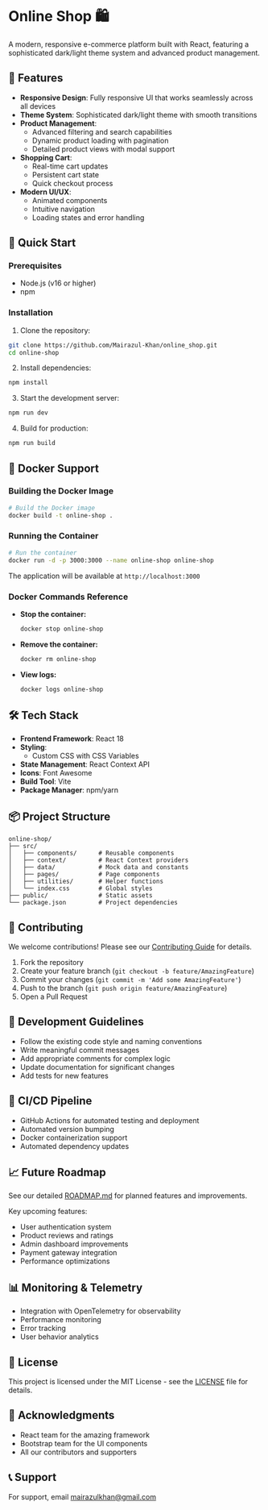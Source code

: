 # Online Shop 🛍️


A modern, responsive e-commerce platform built with React, featuring a sophisticated dark/light theme system and advanced product management.




## 🌟 Features

- **Responsive Design**: Fully responsive UI that works seamlessly across all devices
- **Theme System**: Sophisticated dark/light theme with smooth transitions
- **Product Management**: 
  - Advanced filtering and search capabilities
  - Dynamic product loading with pagination
  - Detailed product views with modal support
- **Shopping Cart**: 
  - Real-time cart updates
  - Persistent cart state
  - Quick checkout process
- **Modern UI/UX**:
  - Animated components
  - Intuitive navigation
  - Loading states and error handling

## 🚀 Quick Start

### Prerequisites

- Node.js (v16 or higher)
- npm

### Installation

1. Clone the repository:
```bash
git clone https://github.com/Mairazul-Khan/online_shop.git
cd online-shop
```

2. Install dependencies:
```bash
npm install
```

3. Start the development server:
```bash
npm run dev
```

4. Build for production:
```bash
npm run build
```

## 🐳 Docker Support

### Building the Docker Image

```bash
# Build the Docker image
docker build -t online-shop .
```

### Running the Container

```bash
# Run the container
docker run -d -p 3000:3000 --name online-shop online-shop
```

The application will be available at `http://localhost:3000`

### Docker Commands Reference

- **Stop the container:**
  ```bash
  docker stop online-shop
  ```

- **Remove the container:**
  ```bash
  docker rm online-shop
  ```

- **View logs:**
  ```bash
  docker logs online-shop
  ```

## 🛠️ Tech Stack

- **Frontend Framework**: React 18
- **Styling**: 
  - Custom CSS with CSS Variables
- **State Management**: React Context API
- **Icons**: Font Awesome
- **Build Tool**: Vite
- **Package Manager**: npm/yarn

## 📦 Project Structure

```
online-shop/
├── src/
│   ├── components/      # Reusable components
│   ├── context/         # React Context providers
│   ├── data/            # Mock data and constants
│   ├── pages/           # Page components
│   ├── utilities/       # Helper functions
│   └── index.css        # Global styles
├── public/              # Static assets
└── package.json         # Project dependencies
```

## 🤝 Contributing

We welcome contributions! Please see our [Contributing Guide](CONTRIBUTING.md) for details.

1. Fork the repository
2. Create your feature branch (`git checkout -b feature/AmazingFeature`)
3. Commit your changes (`git commit -m 'Add some AmazingFeature'`)
4. Push to the branch (`git push origin feature/AmazingFeature`)
5. Open a Pull Request

## 📝 Development Guidelines

- Follow the existing code style and naming conventions
- Write meaningful commit messages
- Add appropriate comments for complex logic
- Update documentation for significant changes
- Add tests for new features

## 🔄 CI/CD Pipeline

- GitHub Actions for automated testing and deployment
- Automated version bumping
- Docker containerization support
- Automated dependency updates

## 📈 Future Roadmap

See our detailed [ROADMAP.md](ROADMAP.md) for planned features and improvements.

Key upcoming features:
- User authentication system
- Product reviews and ratings
- Admin dashboard improvements
- Payment gateway integration
- Performance optimizations

## 📊 Monitoring & Telemetry

- Integration with OpenTelemetry for observability
- Performance monitoring
- Error tracking
- User behavior analytics


## 📄 License

This project is licensed under the MIT License - see the [LICENSE](LICENSE) file for details.

## 🙏 Acknowledgments

- React team for the amazing framework
- Bootstrap team for the UI components
- All our contributors and supporters

## 📞 Support

For support, email mairazulkhan@gmail.com




